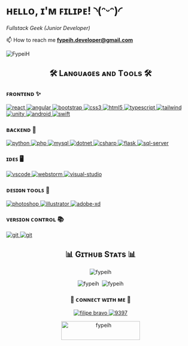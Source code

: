 <!-- Header Name -->
# <span>ʜᴇʟʟᴏ, ɪ'ᴍ ꜰɪʟɪᴘᴇ! ◝(ᵔᵕᵔ)◜</span>
<span>*Fullstack Geek (Junior Developer)*</span>

<!-- Introduction -->
<!-- 🔭 Currently working at <a href="https://altyra.com"><img align="center" src="https://img.shields.io/badge/Altyra%20Solutions-00a19a?style=for-the-badge&logo=htmx&logoColor=white" alt="filipe bravo" /></a> -->

📫 How to reach me **fypeih.developer@gmail.com**

<!-- Profile Count Badge -->
<p align="left">
  <img src="https://komarev.com/ghpvc/?username=FypeiH&label=Profile%20views&color=663399&style=for-the-badge&logo=star" alt="FypeiH"/>
</p>

<!-- Languages and Tools -->
<h2 align="center">🛠️ Lᴀɴɢᴜᴀɢᴇs ᴀɴᴅ Tᴏᴏʟs 🛠️</h2> 
<p align="center">
  <!-- Frontend -->
  <h3>ꜰʀᴏɴᴛᴇɴᴅ ✨</h3>
  <p>
    <a href="https://reactjs.org/" target="_blank" rel="noreferrer">
      <img
      src="https://img.shields.io/badge/react-%2320232a.svg?style=for-the-badge&logo=react&logoColor=%2361DAFB"
      alt="react"
      />
    </a>
    <a href="https://angular.io" target="_blank" rel="noreferrer">
      <img
      src="https://img.shields.io/badge/Angular-a6120d?style=for-the-badge&logo=angular&logoColor=white"
      alt="angular"
      />
    </a>
    <a href="https://getbootstrap.com" target="_blank" rel="noreferrer">
      <img
      src="https://img.shields.io/badge/Bootstrap-563d7c?style=for-the-badge&logo=bootstrap&logoColor=white"
      alt="bootstrap"
      />
    </a>
    <a href="https://www.w3schools.com/css/" target="_blank" rel="noreferrer">
      <img
      src="https://img.shields.io/badge/CSS3-2965f1?style=for-the-badge&logo=css3&logoColor=white"
      alt="css3"
      />
    </a>
    <a href="https://www.w3.org/html/" target="_blank" rel="noreferrer">
      <img
      src="https://img.shields.io/badge/HTML5-e34c26?style=for-the-badge&logo=html5&logoColor=white"
      alt="html5"
      />
    </a>
    <a href="https://www.typescriptlang.org/" target="_blank" rel="noreferrer">
      <img
      src="https://img.shields.io/badge/typescript-007acc?style=for-the-badge&logo=typescript&logoColor=white"
      alt="typescript"
      />
    </a>
    <a href="https://tailwindcss.com/" target="_blank" rel="noreferrer">
      <img
      src="https://img.shields.io/badge/tailwindcss-06b6d4?style=for-the-badge&logo=tailwindcss&logoColor=white"
      alt="tailwind"
      />
    </a>
    <a href="https://unity.com/" target="_blank" rel="noreferrer">
      <img
      src="https://img.shields.io/badge/unity-%23000000.svg?style=for-the-badge&logo=unity&logoColor=white"
      alt="unity"
      />
    </a>
    <a href="https://developer.android.com" target="_blank" rel="noreferrer">
      <img
      src="https://img.shields.io/badge/Android-3DDC84?style=for-the-badge&logo=android&logoColor=white"
      alt="android"
      />
    </a>
    <a href="https://developer.apple.com/swift/" target="_blank" rel="noreferrer">
      <img
      src="https://img.shields.io/badge/swift-%23FA7343.svg?style=for-the-badge&logo=swift&logoColor=white"
      alt="swift"
      />
    </a>
  </p>

  <!-- Backend -->
  <h3>ʙᴀᴄᴋᴇɴᴅ 🚀</h3>
  <p>
    <a href="https://www.python.org" target="_blank" rel="noreferrer">
      <img
      src="https://img.shields.io/badge/python-3670A0?style=for-the-badge&logo=python&logoColor=ffdd54"
      alt="python"
      />
    </a>
    <a href="https://www.php.net" target="_blank" rel="noreferrer">
      <img
      src="https://img.shields.io/badge/php-%23777BB4.svg?style=for-the-badge&logo=php&logoColor=white"
      alt="php"
      />
    </a>
    <a href="https://www.mysql.com/" target="_blank" rel="noreferrer">
      <img
      src="https://img.shields.io/badge/MySQL-00758f?style=for-the-badge&logo=mysql&logoColor=white"
      alt="mysql"
      />
    </a>
    <a href="https://dotnet.microsoft.com/" target="_blank" rel="noreferrer">
      <img
      src="https://img.shields.io/badge/.NET-512bd4?style=for-the-badge&logo=dotnet&logoColor=white"
      alt="dotnet"
      />
    </a>
    <a href="https://www.w3schools.com/cs/" target="_blank" rel="noreferrer">
      <img
      src="https://img.shields.io/badge/c%23-684d95?style=for-the-badge&logo=csharp&logoColor=white"
      alt="csharp"
      />
    </a>
    <a href="https://flask.palletsprojects.com/" target="_blank" rel="noreferrer">
      <img
      src="https://img.shields.io/badge/Flask-black?style=for-the-badge&logo=flask&logoColor=white"
      alt="flask"
      />
    </a>
    <a href="https://www.microsoft.com/en-us/sql-server" target="_blank" rel="noreferrer">
      <img
      src="https://img.shields.io/badge/Microsoft%20SQL%20Server-cc2927?style=for-the-badge&logo=microsoft-sql-server&logoColor=white"
      alt="sql-server"
      />
    </a>
  </p>

  <!-- IDEs -->
  <h3>ɪᴅᴇꜱ 🖥️</h3>
  <p>
    <a href="https://code.visualstudio.com/" target="_blank" rel="noreferrer">
      <img
      src="https://img.shields.io/badge/Visual%20Studio%20Code-007ACC?style=for-the-badge&logo=visual-studio-code&logoColor=white"
      alt="vscode"
      />
    </a>
    <a href="https://www.jetbrains.com/webstorm/" target="_blank" rel="noreferrer">
      <img
      src="https://img.shields.io/badge/WebStorm-01cdd8?style=for-the-badge&logo=webstorm&logoColor=white"
      alt="webstorm"
      />
    </a>
    <a href="https://visualstudio.com/" target="_blank" rel="noreferrer">
      <img
      src="https://img.shields.io/badge/Visual%20Studio-5C2D91?style=for-the-badge&logo=visual-studio&logoColor=white"
      alt="visual-studio"
      />
    </a>
  </p>

  <!-- Design Tools -->
  <h3>ᴅᴇꜱɪɢɴ ᴛᴏᴏʟꜱ 🎨</h3>
  <p>
    <a
      href="https://www.photoshop.com/en"
      target="_blank"
      rel="noreferrer"
    >
      <img
      src="https://img.shields.io/badge/Adobe%20Photoshop-5cd0fa?style=for-the-badge&logo=adobe-photoshop&logoColor=0b2631"
      alt="photoshop"
      />
    </a>
    <a
      href="https://www.adobe.com/in/products/illustrator.html"
      target="_blank"
      rel="noreferrer"
    >
      <img
      src="https://img.shields.io/badge/Adobe%20Illustrator-f8a829?style=for-the-badge&logo=adobe-illustrator&logoColor=3c240c"
      alt="illustrator"
      />
    </a>
    <a
      href="https://helpx.adobe.com/pt/xd/get-started.html"
      target="_blank"
      rel="noreferrer"
    >
      <img
      src="https://img.shields.io/badge/Adobe%20XD-470137?style=for-the-badge&logo=Adobe%20XD&logoColor=ff61f6"
      alt="adobe-xd"
      />
    </a>

  </p>

  <!-- Version Control -->
  <h3>ᴠᴇʀꜱɪᴏɴ ᴄᴏɴᴛʀᴏʟ 📚</h3>
  <p>
    <a href="https://github.com/" target="_blank" rel="noreferrer">
      <img
        src="https://img.shields.io/badge/GitHub-181717?style=for-the-badge&logo=GitHub&logoColor=FFFFFF"
        alt="git"
      />
    </a>
    <a href="https://git-scm.com/" target="_blank" rel="noreferrer">
      <img
        src="https://img.shields.io/badge/Git-f1502f?style=for-the-badge&logo=git&logoColor=white"
        alt="git"
      />
    </a>
  </p>

</p>

<!-- Github Stats -->
<h2 align="center">📊 Gɪᴛʜᴜʙ Sᴛᴀᴛs 📊</h2> 
<p align="center">
  <img
    src="https://github-readme-stats.vercel.app/api/top-langs?username=fypeih&title_color=6f42c1&text_color=747474&icon_color=570182&border_color=570182&bg_color=ffffff00&show_icons=true&layout=compact"
    alt="fypeih"
  />
</p>

<p align="center">
  <img
    src="https://github-readme-stats.vercel.app/api?username=fypeih&title_color=6f42c1&text_color=747474&icon_color=570182&border_color=570182&bg_color=ffffff00&show_icons=true"
    alt="fypeih"
  />
  &nbsp<img
    src="https://github-readme-streak-stats.herokuapp.com?user=fypeih&theme=shadow-purple&card_width=500&card_height=200"
    alt="fypeih"
  />
</p>

<!-- Connect With Me -->
<h3 align="center"><strong>🤝 ᴄᴏɴɴᴇᴄᴛ ᴡɪᴛʜ ᴍᴇ 🤝</strong></h3>
<p align="center">
  <a href="https://linkedin.com/in/filipe bravo" target="blank"
    >
    <img
      src="https://img.shields.io/badge/Linkedin-0077b5?style=for-the-badge&logo=linkedin&logoColor=white"
      alt="filipe bravo"
    />
  </a>
  <a href="https://discord.gg/9397" target="blank"
    ><img
      src="https://img.shields.io/badge/discord-7289da?style=for-the-badge&logo=discord&logoColor=white"
      alt="9397"
  /></a>
</p>
<p align="center">
  <a href="https://www.buymeacoffee.com/fypeih">
    <img
      src="https://cdn.buymeacoffee.com/buttons/v2/default-yellow.png"
      height="50"
      width="210"
      alt="fypeih"
  /></a>
</p>
